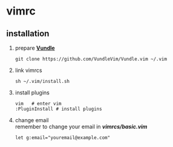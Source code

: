 # vimrc

## installation
1. prepare **[Vundle](https://github.com/VundleVim/Vundle.vim)**
	```
	git clone https://github.com/VundleVim/Vundle.vim ~/.vim
	```
2. link vimrcs  
	```
	sh ~/.vim/install.sh
	```
3. install plugins  
	```
	vim   # enter vim
	:PluginInstall # install plugins
	```

4. change email  
	remember to change your email in ***vimrcs/basic.vim***  
   ```
   let g:email="youremail@example.com"
   ```